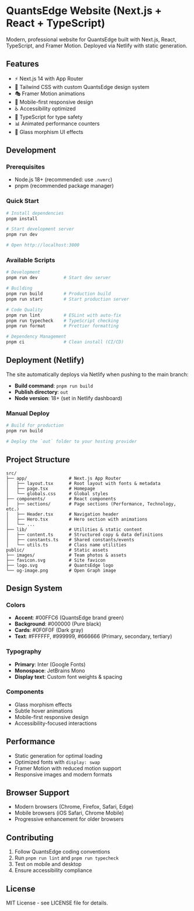 # QuantsEdge Website (Next.js + React + TypeScript)

Modern, professional website for QuantsEdge built with Next.js, React, TypeScript, and Framer Motion. Deployed via Netlify with static generation.

## Features

- ⚡ Next.js 14 with App Router
- 🎨 Tailwind CSS with custom QuantsEdge design system
- 🎭 Framer Motion animations
- 📱 Mobile-first responsive design
- ♿ Accessibility optimized
- 🔧 TypeScript for type safety
- 📊 Animated performance counters
- 🌟 Glass morphism UI effects

## Development

### Prerequisites

- Node.js 18+ (recommended: use `.nvmrc`)
- pnpm (recommended package manager)

### Quick Start

```bash
# Install dependencies
pnpm install

# Start development server
pnpm run dev

# Open http://localhost:3000
```

### Available Scripts

```bash
# Development
pnpm run dev          # Start dev server

# Building
pnpm run build        # Production build
pnpm run start        # Start production server

# Code Quality
pnpm run lint         # ESLint with auto-fix
pnpm run typecheck    # TypeScript checking
pnpm run format       # Prettier formatting

# Dependency Management
pnpm ci               # Clean install (CI/CD)
```

## Deployment (Netlify)

The site automatically deploys via Netlify when pushing to the main branch:

- **Build command**: `pnpm run build`
- **Publish directory**: `out`
- **Node version**: 18+ (set in Netlify dashboard)

### Manual Deploy

```bash
# Build for production
pnpm run build

# Deploy the `out` folder to your hosting provider
```

## Project Structure

```
src/
├── app/                # Next.js App Router
│   ├── layout.tsx      # Root layout with fonts & metadata
│   ├── page.tsx        # Homepage
│   └── globals.css     # Global styles
├── components/         # React components
│   ├── sections/       # Page sections (Performance, Technology, etc.)
│   ├── Header.tsx      # Navigation header
│   ├── Hero.tsx        # Hero section with animations
│   └── ...
├── lib/                # Utilities & static content
│   ├── content.ts      # Structured copy & data definitions
│   ├── constants.ts    # Shared constants/events
│   └── utils.ts        # Class name utilities
public/                 # Static assets
├── images/             # Team photos & assets
├── favicon.svg         # Site favicon
├── logo.svg            # QuantsEdge logo
└── og-image.png        # Open Graph image
```

## Design System

### Colors

- **Accent**: #00FFC6 (QuantsEdge brand green)
- **Background**: #000000 (Pure black)
- **Cards**: #0F0F0F (Dark gray)
- **Text**: #FFFFFF, #999999, #666666 (Primary, secondary, tertiary)

### Typography

- **Primary**: Inter (Google Fonts)
- **Monospace**: JetBrains Mono
- **Display text**: Custom font weights & spacing

### Components

- Glass morphism effects
- Subtle hover animations
- Mobile-first responsive design
- Accessibility-focused interactions

## Performance

- Static generation for optimal loading
- Optimized fonts with `display: swap`
- Framer Motion with reduced motion support
- Responsive images and modern formats

## Browser Support

- Modern browsers (Chrome, Firefox, Safari, Edge)
- Mobile browsers (iOS Safari, Chrome Mobile)
- Progressive enhancement for older browsers

## Contributing

1. Follow QuantsEdge coding conventions
2. Run `pnpm run lint` and `pnpm run typecheck`
3. Test on mobile and desktop
4. Ensure accessibility compliance

## License

MIT License - see LICENSE file for details.

